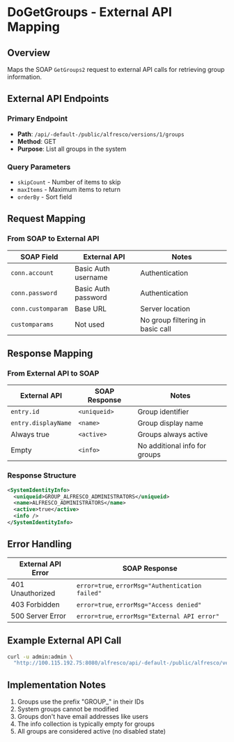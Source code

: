 # DoGetGroups - External API Mapping

## Overview
Maps the SOAP `GetGroups2` request to external API calls for retrieving group information.

## External API Endpoints

### Primary Endpoint
- **Path**: `/api/-default-/public/alfresco/versions/1/groups`
- **Method**: GET
- **Purpose**: List all groups in the system

### Query Parameters
- `skipCount` - Number of items to skip
- `maxItems` - Maximum items to return
- `orderBy` - Sort field

## Request Mapping

### From SOAP to External API

| SOAP Field | External API | Notes |
|------------|--------------|-------|
| `conn.account` | Basic Auth username | Authentication |
| `conn.password` | Basic Auth password | Authentication |
| `conn.customparam` | Base URL | Server location |
| `customparams` | Not used | No group filtering in basic call |

## Response Mapping

### From External API to SOAP

| External API | SOAP Response | Notes |
|--------------|---------------|-------|
| `entry.id` | `<uniqueid>` | Group identifier |
| `entry.displayName` | `<name>` | Group display name |
| Always true | `<active>` | Groups always active |
| Empty | `<info>` | No additional info for groups |

### Response Structure
```xml
<SystemIdentityInfo>
  <uniqueid>GROUP_ALFRESCO_ADMINISTRATORS</uniqueid>
  <name>ALFRESCO_ADMINISTRATORS</name>
  <active>true</active>
  <info />
</SystemIdentityInfo>
```

## Error Handling

| External API Error | SOAP Response |
|-------------------|---------------|
| 401 Unauthorized | `error=true`, `errorMsg="Authentication failed"` |
| 403 Forbidden | `error=true`, `errorMsg="Access denied"` |
| 500 Server Error | `error=true`, `errorMsg="External API error"` |

## Example External API Call

```bash
curl -u admin:admin \
  "http://100.115.192.75:8080/alfresco/api/-default-/public/alfresco/versions/1/groups?maxItems=100"
```

## Implementation Notes

1. Groups use the prefix "GROUP_" in their IDs
2. System groups cannot be modified
3. Groups don't have email addresses like users
4. The info collection is typically empty for groups
5. All groups are considered active (no disabled state)